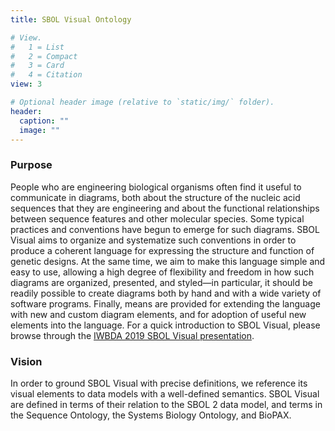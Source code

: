```yaml
---
title: SBOL Visual Ontology

# View.
#   1 = List
#   2 = Compact
#   3 = Card
#   4 = Citation
view: 3

# Optional header image (relative to `static/img/` folder).
header:
  caption: ""
  image: ""
---
```


### Purpose

People who are engineering biological organisms often find it useful to communicate in diagrams, both about the structure of the nucleic acid sequences that they are engineering and about the functional relationships between sequence features and other molecular species. Some typical practices and conventions have begun to emerge for such diagrams. SBOL Visual aims to organize and systematize such conventions in order to produce a coherent language for expressing the structure and function of genetic designs. At the same time, we aim to make this language simple and easy to use, allowing a high degree of flexibility and freedom in how such diagrams are organized, presented, and styled—in particular, it should be readily possible to create diagrams both by hand and with a wide variety of software programs. Finally, means are provided for extending the language with new and custom diagram elements, and for adoption of useful new elements into the language. For a quick introduction to SBOL Visual, please browse through the [IWBDA 2019 SBOL Visual presentation](https://github.com/SynBioDex/Community-Media/blob/master/2019/IWBDA19/SBOL-Visual.pptx).

### Vision

In order to ground SBOL Visual with precise definitions, we reference its visual elements to data models with a well-defined semantics. SBOL Visual are defined in terms of their relation to the SBOL 2 data model, and terms in the Sequence Ontology, the Systems Biology Ontology, and BioPAX.
